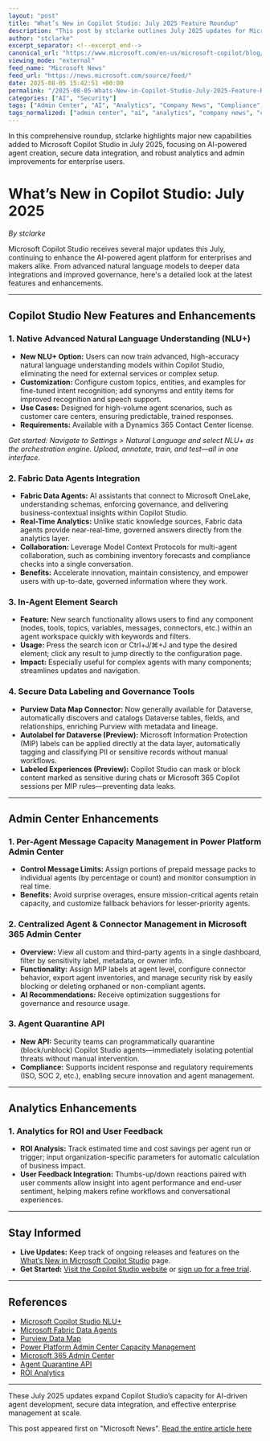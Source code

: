 ```yaml
---
layout: "post"
title: "What’s New in Copilot Studio: July 2025 Feature Roundup"
description: "This post by stclarke outlines July 2025 updates for Microsoft Copilot Studio, including native advanced NLU configuration, Fabric data agent integration, enhanced admin and analytics features, secure agent management, and new Power Platform admin center controls to optimize, govern, and scale AI-powered workflows."
author: "stclarke"
excerpt_separator: <!--excerpt_end-->
canonical_url: "https://www.microsoft.com/en-us/microsoft-copilot/blog/copilot-studio/whats-new-in-copilot-studio-july-2025/"
viewing_mode: "external"
feed_name: "Microsoft News"
feed_url: "https://news.microsoft.com/source/feed/"
date: 2025-08-05 15:42:51 +00:00
permalink: "/2025-08-05-Whats-New-in-Copilot-Studio-July-2025-Feature-Roundup.html"
categories: ["AI", "Security"]
tags: ["Admin Center", "AI", "Analytics", "Company News", "Compliance", "Copilot Studio", "Dataverse", "Fabric Data Agents", "Governance", "Microsoft Copilot", "Natural Language Understanding", "News", "NLU+", "Power Platform", "Purview", "ROI Analysis", "Security"]
tags_normalized: ["admin center", "ai", "analytics", "company news", "compliance", "copilot studio", "dataverse", "fabric data agents", "governance", "microsoft copilot", "natural language understanding", "news", "nlu", "power platform", "purview", "roi analysis", "security"]
---
```


In this comprehensive roundup, stclarke highlights major new capabilities added to Microsoft Copilot Studio in July 2025, focusing on AI-powered agent creation, secure data integration, and robust analytics and admin improvements for enterprise users.<!--excerpt_end-->

# What’s New in Copilot Studio: July 2025

*By stclarke*

Microsoft Copilot Studio receives several major updates this July, continuing to enhance the AI-powered agent platform for enterprises and makers alike. From advanced natural language models to deeper data integrations and improved governance, here's a detailed look at the latest features and enhancements.

---

## Copilot Studio New Features and Enhancements

### 1. Native Advanced Natural Language Understanding (NLU+)

- **New NLU+ Option:** Users can now train advanced, high-accuracy natural language understanding models within Copilot Studio, eliminating the need for external services or complex setup.
- **Customization:** Configure custom topics, entities, and examples for fine-tuned intent recognition; add synonyms and entity items for improved recognition and speech support.
- **Use Cases:** Designed for high-volume agent scenarios, such as customer care centers, ensuring predictable, trained responses.
- **Requirements:** Available with a Dynamics 365 Contact Center license.

*Get started: Navigate to Settings > Natural Language and select NLU+ as the orchestration engine. Upload, annotate, train, and test—all in one interface.*

### 2. Fabric Data Agents Integration

- **Fabric Data Agents:** AI assistants that connect to Microsoft OneLake, understanding schemas, enforcing governance, and delivering business-contextual insights within Copilot Studio.
- **Real-Time Analytics:** Unlike static knowledge sources, Fabric data agents provide near-real-time, governed answers directly from the analytics layer.
- **Collaboration:** Leverage Model Context Protocols for multi-agent collaboration, such as combining inventory forecasts and compliance checks into a single conversation.
- **Benefits:** Accelerate innovation, maintain consistency, and empower users with up-to-date, governed information where they work.

### 3. In-Agent Element Search

- **Feature:** New search functionality allows users to find any component (nodes, tools, topics, variables, messages, connectors, etc.) within an agent workspace quickly with keywords and filters.
- **Usage:** Press the search icon or Ctrl+J/⌘+J and type the desired element; click any result to jump directly to the configuration page.
- **Impact:** Especially useful for complex agents with many components; streamlines updates and navigation.

### 4. Secure Data Labeling and Governance Tools

- **Purview Data Map Connector:** Now generally available for Dataverse, automatically discovers and catalogs Dataverse tables, fields, and relationships, enriching Purview with metadata and lineage.
- **Autolabel for Dataverse (Preview):** Microsoft Information Protection (MIP) labels can be applied directly at the data layer, automatically tagging and classifying PII or sensitive records without manual workflows.
- **Labeled Experiences (Preview):** Copilot Studio can mask or block content marked as sensitive during chats or Microsoft 365 Copilot sessions per MIP rules—preventing data leaks.

---

## Admin Center Enhancements

### 1. Per-Agent Message Capacity Management in Power Platform Admin Center

- **Control Message Limits:** Assign portions of prepaid message packs to individual agents (by percentage or count) and monitor consumption in real time.
- **Benefits:** Avoid surprise overages, ensure mission-critical agents retain capacity, and customize fallback behaviors for lesser-priority agents.

### 2. Centralized Agent & Connector Management in Microsoft 365 Admin Center

- **Overview:** View all custom and third-party agents in a single dashboard, filter by sensitivity label, metadata, or owner info.
- **Functionality:** Assign MIP labels at agent level, configure connector behavior, export agent inventories, and manage security risk by easily blocking or deleting orphaned or non-compliant agents.
- **AI Recommendations:** Receive optimization suggestions for governance and resource usage.

### 3. Agent Quarantine API

- **New API:** Security teams can programmatically quarantine (block/unblock) Copilot Studio agents—immediately isolating potential threats without manual intervention.
- **Compliance:** Supports incident response and regulatory requirements (ISO, SOC 2, etc.), enabling secure innovation and agent management.

---

## Analytics Enhancements

### 1. Analytics for ROI and User Feedback

- **ROI Analysis:** Track estimated time and cost savings per agent run or trigger; input organization-specific parameters for automatic calculation of business impact.
- **User Feedback Integration:** Thumbs-up/down reactions paired with user comments allow insight into agent performance and end-user sentiment, helping makers refine workflows and conversational experiences.

---

## Stay Informed

- **Live Updates:** Keep track of ongoing releases and features on the [What’s New in Microsoft Copilot Studio](https://learn.microsoft.com/en-us/microsoft-copilot-studio/whats-new) page.
- **Get Started:** [Visit the Copilot Studio website](https://aka.ms/CopilotStudio) or [sign up for a free trial](https://aka.ms/TryCopilotStudio).

---

## References

- [Microsoft Copilot Studio NLU+](https://learn.microsoft.com/en-us/microsoft-copilot-studio/nlu-overview)
- [Microsoft Fabric Data Agents](https://learn.microsoft.com/en-us/fabric/data-science/data-agent-microsoft-copilot-studio)
- [Purview Data Map](https://learn.microsoft.com/en-us/purview/data-map)
- [Power Platform Admin Center Capacity Management](https://learn.microsoft.com/en-us/power-platform/admin/manage-copilot-studio-messages-capacity?tabs=new)
- [Microsoft 365 Admin Center](https://learn.microsoft.com/en-us/microsoft-365/admin/manage/manage-copilot-agents-integrated-apps?view=o365-worldwide)
- [Agent Quarantine API](https://learn.microsoft.com/en-us/power-platform/release-plan/2025wave1/microsoft-copilot-studio/use-powershell-quarantine-block-potentially-unsecured-agents)
- [ROI Analytics](https://learn.microsoft.com/en-us/power-platform/release-plan/2025wave1/microsoft-copilot-studio/get-analytics-autonomous-agent-runs)

---

These July 2025 updates expand Copilot Studio’s capacity for AI-driven agent development, secure data integration, and effective enterprise management at scale.

This post appeared first on "Microsoft News". [Read the entire article here](https://www.microsoft.com/en-us/microsoft-copilot/blog/copilot-studio/whats-new-in-copilot-studio-july-2025/)
